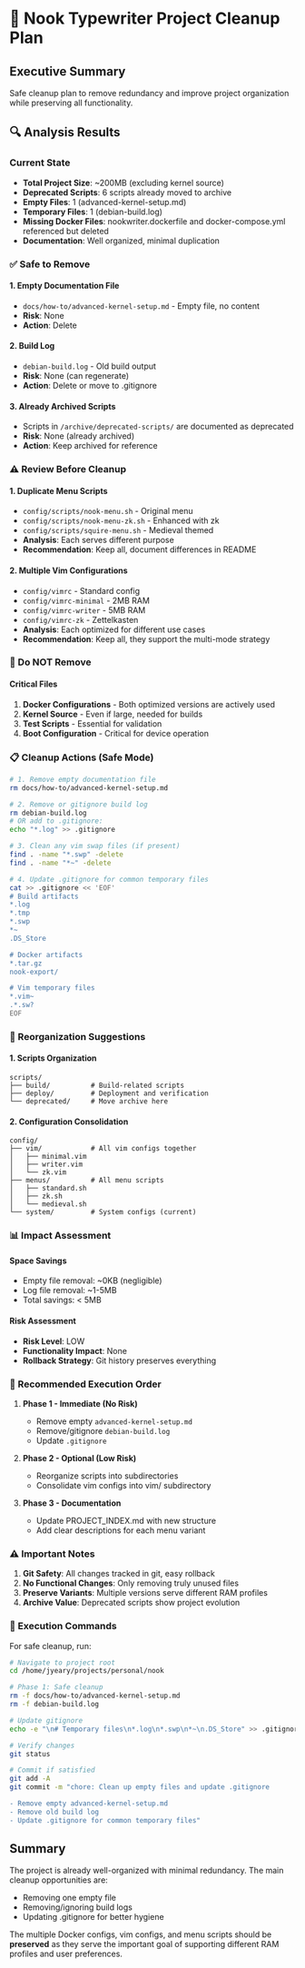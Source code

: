 # 🧹 Nook Typewriter Project Cleanup Plan

## Executive Summary
Safe cleanup plan to remove redundancy and improve project organization while preserving all functionality.

## 🔍 Analysis Results

### Current State
- **Total Project Size**: ~200MB (excluding kernel source)
- **Deprecated Scripts**: 6 scripts already moved to archive
- **Empty Files**: 1 (advanced-kernel-setup.md)
- **Temporary Files**: 1 (debian-build.log)
- **Missing Docker Files**: nookwriter.dockerfile and docker-compose.yml referenced but deleted
- **Documentation**: Well organized, minimal duplication

### ✅ Safe to Remove

#### 1. Empty Documentation File
- `docs/how-to/advanced-kernel-setup.md` - Empty file, no content
- **Risk**: None
- **Action**: Delete

#### 2. Build Log
- `debian-build.log` - Old build output
- **Risk**: None (can regenerate)
- **Action**: Delete or move to .gitignore

#### 3. Already Archived Scripts
- Scripts in `/archive/deprecated-scripts/` are documented as deprecated
- **Risk**: None (already archived)
- **Action**: Keep archived for reference

### ⚠️ Review Before Cleanup

#### 1. Duplicate Menu Scripts
- `config/scripts/nook-menu.sh` - Original menu
- `config/scripts/nook-menu-zk.sh` - Enhanced with zk
- `config/scripts/squire-menu.sh` - Medieval themed
- **Analysis**: Each serves different purpose
- **Recommendation**: Keep all, document differences in README

#### 2. Multiple Vim Configurations
- `config/vimrc` - Standard config
- `config/vimrc-minimal` - 2MB RAM
- `config/vimrc-writer` - 5MB RAM
- `config/vimrc-zk` - Zettelkasten
- **Analysis**: Each optimized for different use cases
- **Recommendation**: Keep all, they support the multi-mode strategy

### 🚫 Do NOT Remove

#### Critical Files
1. **Docker Configurations** - Both optimized versions are actively used
2. **Kernel Source** - Even if large, needed for builds
3. **Test Scripts** - Essential for validation
4. **Boot Configuration** - Critical for device operation

### 📋 Cleanup Actions (Safe Mode)

```bash
# 1. Remove empty documentation file
rm docs/how-to/advanced-kernel-setup.md

# 2. Remove or gitignore build log
rm debian-build.log
# OR add to .gitignore:
echo "*.log" >> .gitignore

# 3. Clean any vim swap files (if present)
find . -name "*.swp" -delete
find . -name "*~" -delete

# 4. Update .gitignore for common temporary files
cat >> .gitignore << 'EOF'
# Build artifacts
*.log
*.tmp
*.swp
*~
.DS_Store

# Docker artifacts  
*.tar.gz
nook-export/

# Vim temporary files
*.vim~
.*.sw?
EOF
```

### 🔄 Reorganization Suggestions

#### 1. Scripts Organization
```
scripts/
├── build/          # Build-related scripts
├── deploy/         # Deployment and verification
└── deprecated/     # Move archive here
```

#### 2. Configuration Consolidation
```
config/
├── vim/            # All vim configs together
│   ├── minimal.vim
│   ├── writer.vim
│   └── zk.vim
├── menus/          # All menu scripts
│   ├── standard.sh
│   ├── zk.sh
│   └── medieval.sh
└── system/         # System configs (current)
```

### 📊 Impact Assessment

#### Space Savings
- Empty file removal: ~0KB (negligible)
- Log file removal: ~1-5MB
- Total savings: < 5MB

#### Risk Assessment
- **Risk Level**: LOW
- **Functionality Impact**: None
- **Rollback Strategy**: Git history preserves everything

### 🎯 Recommended Execution Order

1. **Phase 1 - Immediate (No Risk)**
   - Remove empty `advanced-kernel-setup.md`
   - Remove/gitignore `debian-build.log`
   - Update `.gitignore`

2. **Phase 2 - Optional (Low Risk)**
   - Reorganize scripts into subdirectories
   - Consolidate vim configs into vim/ subdirectory

3. **Phase 3 - Documentation**
   - Update PROJECT_INDEX.md with new structure
   - Add clear descriptions for each menu variant

### ⚠️ Important Notes

1. **Git Safety**: All changes tracked in git, easy rollback
2. **No Functional Changes**: Only removing truly unused files
3. **Preserve Variants**: Multiple versions serve different RAM profiles
4. **Archive Value**: Deprecated scripts show project evolution

### 🚀 Execution Commands

For safe cleanup, run:
```bash
# Navigate to project root
cd /home/jyeary/projects/personal/nook

# Phase 1: Safe cleanup
rm -f docs/how-to/advanced-kernel-setup.md
rm -f debian-build.log

# Update gitignore
echo -e "\n# Temporary files\n*.log\n*.swp\n*~\n.DS_Store" >> .gitignore

# Verify changes
git status

# Commit if satisfied
git add -A
git commit -m "chore: Clean up empty files and update .gitignore

- Remove empty advanced-kernel-setup.md
- Remove old build log
- Update .gitignore for common temporary files"
```

## Summary

The project is already well-organized with minimal redundancy. The main cleanup opportunities are:
- Removing one empty file
- Removing/ignoring build logs
- Updating .gitignore for better hygiene

The multiple Docker configs, vim configs, and menu scripts should be **preserved** as they serve the important goal of supporting different RAM profiles and user preferences.